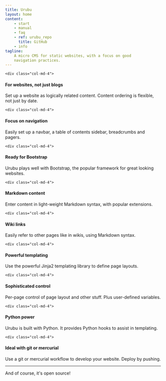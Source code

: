 ```yaml
---
title: Urubu 
layout: home
content:
    - start 
    - manual 
    - faq
    - ref: urubu_repo 
      title: GitHub 
    - info 
tagline:
    A micro CMS for static websites, with a focus on good
    navigation practices.
---
```

<div class="row">

    <div class="col-md-4">
<h4>For websites, not just blogs</h4>
<p>
Set up a website as logically related content. Content
ordering is flexible, not just by date.
</p>  
    </div>

    <div class="col-md-4">
<h4>Focus on navigation</h4>
<p>
Easily set up a navbar, a table of contents sidebar,
breadcrumbs and pagers. 
</p>
    </div>

    <div class="col-md-4">
<h4>Ready for Bootstrap</h4>
<p>
Urubu plays well with Bootstrap, the popular framework
for great looking websites.
</p>
    </div>

<div class="clearfix visible-md visible-lg"></div>

    <div class="col-md-4">
<h4>Markdown content</h4>
<p>
Enter content in light-weight Markdown syntax, with
popular extensions.
</p>
    </div>

    <div class="col-md-4">
<h4>Wiki links</h4>
<p>
Easily refer to other pages like
in wikis, using Markdown syntax. 
</p>
    </div> 

    <div class="col-md-4">
<h4>Powerful templating</h4>
<p>
Use the powerful Jinja2 templating library to 
define page layouts.
</p>  
    </div>

<div class="clearfix visible-md visible-lg"></div>

    <div class="col-md-4">
<h4>Sophisticated control</h4>
<p>
  Per-page control of page layout 
  and other stuff. Plus
  user-defined variables.  
</p>  
    </div>

    <div class="col-md-4">
<h4>Python power</h4>
<p>
Urubu is built with Python. It provides Python hooks
to assist in templating.   
</p>  
    </div>

    <div class="col-md-4">
<h4>Ideal with git or mercurial</h4>
<p>
Use a git or mercurial workflow to develop
your website. Deploy by pushing.
</p>
    </div>

</div>

<hr class="half-rule">


<div class="row">
  <div class="col-md-8 col-md-offset-2 text-center">
    <p class="lead">And of course, it's open source!</p>  
  </div>
</div>
